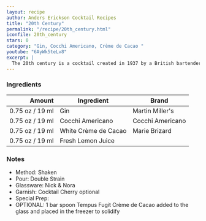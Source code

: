 ```yaml
---
layout: recipe
author: Anders Erickson Cocktail Recipes
title: "20th Century"
permalink: "/recipe/20th_century.html"
iconfile: 20th_century
stars: 0
category: "Gin, Cocchi Americano, Crème de Cacao "
youtube: "6AyWk5teLv8"
excerpt: |
  The 20th century is a cocktail created in 1937 by a British bartender named C.A. Tuck, and named in honor of the celebrated 20th Century Limited train which ran between New York City and Chicago from 1902 until 1967. The recipe was first published in 1937 in the <em>Café Royal Cocktail Book</em> by William J Tarling, President of the United Kingdom Bartenders' Guild and head bartender at the Café Royal.
---
```


### Ingredients

|  Amount | Ingredient           | Brand            |
| ------: | -------------------- | ---------------- |
| 0.75 oz / 19 ml | Gin                  | Martin Miller's  |
| 0.75 oz / 19 ml | Cocchi Americano     | Cocchi Americano |
| 0.75 oz / 19 ml | White Crème de Cacao | Marie Brizard    |
| 0.75 oz / 19 ml | Fresh Lemon Juice    |

### Notes

- Method: Shaken
- Pour: Double Strain
- Glassware: Nick & Nora
- Garnish: Cocktail Cherry optional
- Special Prep:
- OPTIONAL: 1 bar spoon Tempus Fugit Crème de Cacao added to the glass and placed in the freezer to solidify
